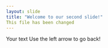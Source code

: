 ```yaml
---
layout: slide
title: "Welcome to our second slide!"
This file has been changed
---
```

Your text
Use the left arrow to go back!
